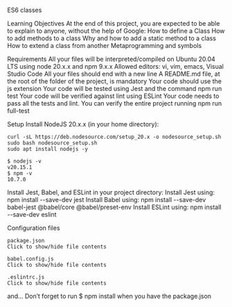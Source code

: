 ES6 classes

Learning Objectives
At the end of this project, you are expected to be able to explain to anyone, without the help of Google:
    How to define a Class
    How to add methods to a class
    Why and how to add a static method to a class
    How to extend a class from another
    Metaprogramming and symbols

Requirements
    All your files will be interpreted/compiled on Ubuntu 20.04 LTS using node 20.x.x and npm 9.x.x
    Allowed editors: vi, vim, emacs, Visual Studio Code
    All your files should end with a new line
    A README.md file, at the root of the folder of the project, is mandatory
    Your code should use the js extension
    Your code will be tested using Jest and the command npm run test
    Your code will be verified against lint using ESLint
    Your code needs to pass all the tests and lint. You can verify the entire project running npm run full-test

Setup
Install NodeJS 20.x.x
(in your home directory):

    curl -sL https://deb.nodesource.com/setup_20.x -o nodesource_setup.sh
    sudo bash nodesource_setup.sh
    sudo apt install nodejs -y

    $ nodejs -v
    v20.15.1
    $ npm -v
    10.7.0

Install Jest, Babel, and ESLint
in your project directory:
    Install Jest using: npm install --save-dev jest
    Install Babel using: npm install --save-dev babel-jest @babel/core @babel/preset-env
    Install ESLint using: npm install --save-dev eslint

Configuration files

    package.json
    Click to show/hide file contents

    babel.config.js
    Click to show/hide file contents

    .eslintrc.js
    Click to show/hide file contents

and…
    Don’t forget to run $ npm install when you have the package.json
